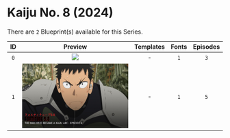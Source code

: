 # Kaiju No. 8 (2024)

There are `2` Blueprint(s) available for this Series.

| ID | Preview | Templates | Fonts | Episodes | 
| :---: | :---: | :---: | :---: | :---: |
| `0` | <img src="./0/preview0.jpg" height="150"> | - | `1` | `3` |
| `1` | <img src="./1/preview0.jpg" height="150"> | - | `1` | `5` |